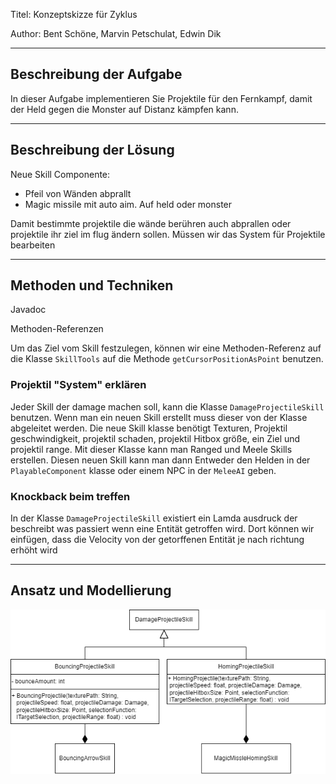 Titel: Konzeptskizze für Zyklus

Author: Bent Schöne, Marvin Petschulat, Edwin Dik

---
## Beschreibung der Aufgabe

In dieser Aufgabe implementieren Sie Projektile für den Fernkampf, damit der Held gegen die Monster auf Distanz kämpfen kann.

---

## Beschreibung der Lösung

Neue Skill Componente:
- Pfeil von Wänden abprallt
- Magic missile mit auto aim. Auf held oder monster

Damit bestimmte projektile die wände berühren auch abprallen oder projektile ihr ziel im flug ändern sollen.
Müssen wir das System für Projektile bearbeiten

---

## Methoden und Techniken

Javadoc

Methoden-Referenzen

Um das Ziel vom Skill festzulegen, können wir eine Methoden-Referenz auf die Klasse `SkillTools`
auf die Methode `getCursorPositionAsPoint` benutzen.


### Projektil "System" erklären

Jeder Skill der damage machen soll, kann die Klasse `DamageProjectileSkill` benutzen.
Wenn man ein neuen Skill erstellt muss dieser von der Klasse abgeleitet werden. Die neue Skill
klasse benötigt Texturen, Projektil geschwindigkeit, projektil schaden, projektil Hitbox größe,
ein Ziel und projektil range. Mit dieser Klasse kann man Ranged und Meele Skills erstellen.
Diesen neuen Skill kann man dann Entweder den Helden in der `PlayableComponent` klasse oder
einem NPC in der `MeleeAI` geben.

### Knockback beim treffen

In der Klasse `DamageProjectileSkill` existiert ein Lamda ausdruck der beschreibt was passiert wenn
eine Entität getroffen wird. Dort können wir einfügen, dass die Velocity von der getorffenen Entität
je nach richtung erhöht wird

---

## Ansatz und Modellierung

![Fernkampf UML](FernkampfUML.png)
